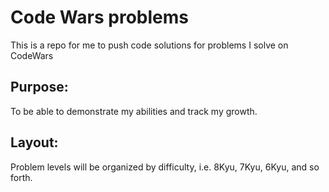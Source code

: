 # Code Wars problems 
This is a repo for me to push code solutions for problems I solve on CodeWars

## Purpose:
To be able to demonstrate my abilities and track my growth.

## Layout:
Problem levels will be organized by difficulty, i.e. 8Kyu, 7Kyu, 6Kyu, and so forth.
